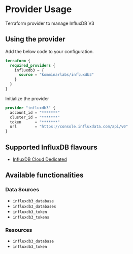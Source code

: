 # Provider Usage

Terraform provider to manage InfluxDB V3

## Using the provider

Add the below code to your configuration.

```terraform
terraform {
  required_providers {
    influxdb3 = {
      source = "komminarlabs/influxdb3"
    }
  }
}
```

Initialize the provider

```terraform
provider "influxdb3" {
  account_id = "*******"
  cluster_id = "*******"
  token      = "*******"
  url        = "https://console.influxdata.com/api/v0"
}
```

## Supported InfluxDB flavours

* [InfluxDB Cloud Dedicated](https://www.influxdata.com/products/influxdb-cloud/dedicated/)

## Available functionalities

### Data Sources

* `influxdb3_database`
* `influxdb3_databases`
* `influxdb3_token`
* `influxdb3_tokens`

### Resources

* `influxdb3_database`
* `influxdb3_token`
